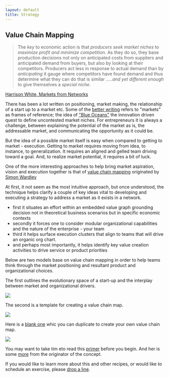 ```yaml
---
layout: default
title: Strategy
---
```

## Value Chain Mapping

>The *key* to economic action is that *producers seek market niches* to *maximize profit and minimize competition*.  As they do so, they base production decisions not only on anticipated costs from suppliers and anticipated demand from buyers, but also by looking at their competitors.  Producers act less in response to actual demand than by *anticipating* it  gauge where competitors have found demand and thus determine what they can do that is similar …..*and yet  different enough* to give themselves a *special niche*.

[Harrison White, ](http://sociology.columbia.edu/node/170)[Markets from Networks](http://press.princeton.edu/titles/7207.html)

There has been a lot written on positioning, market making, the relationship of a start up to a market etc. Some of the [better writing](https://hackernoon.com/obviously-awesome-a-product-positioning-exercise-604e8ced841e#.u5x18i3gb) refers to "markets" as frames of reference; the idea of ["Blue Oceans"](https://www.blueoceanstrategy.com/) the innovation driven quest to define uncontested market niches. For entrepreneurs it is always a challenge, between explaining the potential of the market as is, the addressable market, and communicating the opportunity as it could be.

But the idea of a possible market itself is easy when compared to getting to market - execution. Getting to market requires moving from idea, to instance, to generalization. It requires an  aligned and gelled team driving toward a goal. And, to realize market potential, it requires a bit of luck.

One of the more interesting approaches to help bring market aspiration, vision and execution together is that of [value chain mapping](http://www.cio.co.uk/it-strategy/introduction-wardley-value-chain-mapping-3604565/) originated by [Simon Wardley](https://twitter.com/swardley)

At first, it not seem as the  most intuitive approach, but once understood, the technique  helps clarify a couple of key ideas vital to developing and executing a strategy to address a market as it exists in a network.

- first it situates an effort within an embedded value graph grounding decision not in theoretical business scenarios but in specific economic contexts
- secondly it forces one to consider modular organizational capabilities and the nature of the enterprise - your team
- third it helps surface execution clusters that align to teams that will drive an organic org chart.
- and perhaps most importantly, it helps identify key value creation activities to drive service or product priorities

Below are two models base on value chain mapping in order to help teams think through the market positioning and resultant product and organizational  choices.

The first outlines the evolutionary space of a start-up  and the interplay between market and organizational drivers.

<img src="https://docs.google.com/drawings/d/1OBX6xVorzWKfM14d8QVu0kE_UepdRLaRAEpkisZx-G8/pub?w=1440&amp;h=1080">

The second is a template for creating  a value chain map.

<img src="https://docs.google.com/drawings/d/1P1KYhEC6__HDJ2p6Dc6yLOZtk3nj0ZOWxKrI6C9zb9Q/pub?w=1440&amp;h=1080">

Here is a [blank one](https://docs.google.com/drawings/d/12oM_n6AsPCv_yroCP05WYS0nhvYc8s8BUDDlNoRYIGI/edit?usp=sharing) whic you can duplicate to create your own value chain map.

<img src="https://docs.google.com/drawings/d/12oM_n6AsPCv_yroCP05WYS0nhvYc8s8BUDDlNoRYIGI/pub?w=1440&amp;h=1080">


You may want to take tim eto read this [primer](http://blog.gardeviance.org/2013/03/basics-repeated-again.html) before you begin. And her is some [more](http://blog.gardeviance.org/2015/04/the-only-structure-youll-ever-need.html) from the originator of the concept.

If you would like to learn more about this and other recipes, or would like to schedule an exercise, please [drop a line](/contact/).
